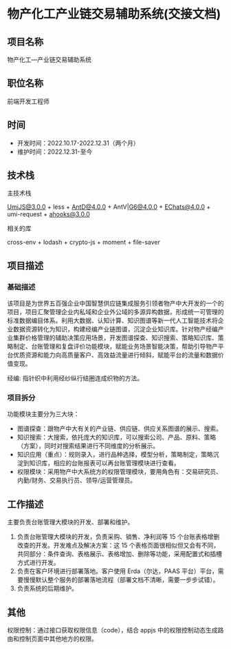 # 物产化工产业链交易辅助系统(交接文档)

## 项目名称

物产化工—产业链交易辅助系统

## 职位名称

前端开发工程师

## 时间

- 开发时间：2022.10.17-2022.12.31（两个月）
- 维护时间：2022.12.31-至今

## 技术栈

主技术栈

UmiJS@3.0.0 + less + AntD@4.0.0 + AntV|G6@4.0.0 + EChats@4.0.0 + umi-request + ahooks@3.0.0

相关的库

cross-env + lodash + crypto-js + moment + file-saver

## 项目描述

### 基础描述

该项目是为世界五百强企业中国智慧供应链集成服务引领者物产中大开发的一个的项目，项目汇聚管理企业内私域和企业外公域的多源异构数据，形成统一可管理的标准数据编目体系。利用大数据、认知计算、知识图谱等新一代人工智能技术将企业数据资源转化为知识，构建经编产业链图谱，沉淀企业知识库。针对物产经编产业集群价格管理的辅助决策应用场景，开发图谱探查、知识搜索、策略知识库、策略制定、台账管理和复盘评价功能模块，赋能业务场景智能决策，帮助引导物产平台优质资源和能力向高质量客户、高效益流量进行倾斜，赋能平台的流量和数据价值变现。

经编: 指针织中利用经纱纵行结圈连成织物的方法。

### 项目拆分

功能模块主要分为三大块：

- 图谱探查：跟物产中大有关的产业链、供应链、供应关系图谱的展示、搜索。
- 知识搜索：大搜索，依托庞大的知识库，可以搜索公司、产品、原料、策略（方案），同时对搜索结果进行不同维度的分析展示。
- 知识应用（重点）：规则录入，进行品种选择，模型分析，策略制定，策略沉淀到知识库，相应的台账报表可以再台账管理模块进行查看。
- 权限模块：采用物产中大系统方的权限管理模块，要用角色有：交易研究员、内勤/财务、交易执行员、领导/运营管理员。

## 工作描述

主要负责台账管理大模块的开发、部署和维护。

1. 负责台账管理大模块的开发，负责采购、销售、净利润等 15 个台账表格增删改查的开发。开发难点及解决方案：这 15 个表格页面很相似但又会有不同，共同部分：条件查询、表格展示、表格增加、删除等功能，采用配置式和插槽方式进行开发。
2. 负责在客户环境进行部署落地。客户使用 Erda（尔达，PAAS 平台）平台，需要慢慢默认整个服务的部署落地流程（部署文档不清晰，需要一步步试错）。
3. 负责系统的后期维护。

## 其他

权限控制：通过接口获取权限信息（code），结合 appjs 中的权限控制动态生成路由和控制页面中其他地方的权限。
